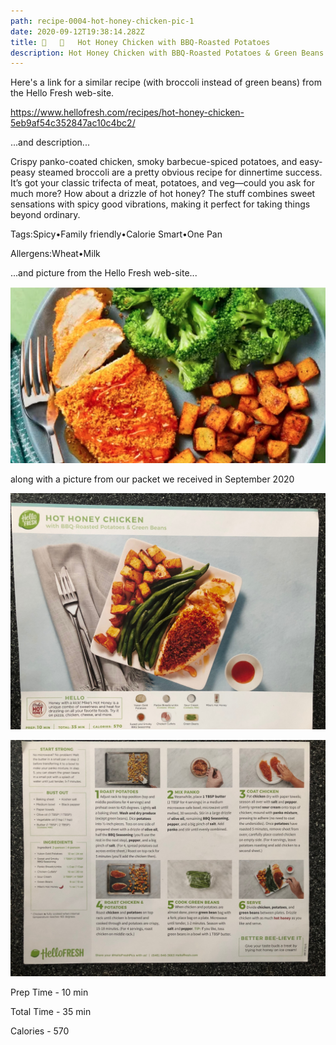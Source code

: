 ```yaml
---
path: recipe-0004-hot-honey-chicken-pic-1
date: 2020-09-12T19:38:14.282Z
title: 🍗   🥔   Hot Honey Chicken with BBQ-Roasted Potatoes
description: Hot Honey Chicken with BBQ-Roasted Potatoes & Green Beans or Steamed Broccoli
---
```

Here's a link for a similar recipe (with broccoli instead of green beans) from the Hello Fresh web-site.

<https://www.hellofresh.com/recipes/hot-honey-chicken-5eb9af54c352847ac10c4bc2/>

...and description...

Crispy panko-coated chicken, smoky barbecue-spiced potatoes, and easy-peasy steamed broccoli are a pretty obvious recipe for dinnertime success. It’s got your classic trifecta of meat, potatoes, and veg—could you ask for much more? How about a drizzle of hot honey? The stuff combines sweet sensations with spicy good vibrations, making it perfect for taking things beyond ordinary.

Tags:Spicy•Family friendly•Calorie Smart•One Pan

Allergens:Wheat•Milk

...and picture from the Hello Fresh web-site...

![](../assets/0004-hot-honey-chicken-pic-3.png)

along with a picture from our packet we received in September 2020

![picture of finished hot honey chicken](../assets/0004-hot-honey-chicken-pic-1.jpeg)

![picture of hot honey chicken recipe ingredients, prep and cooking instructions](../assets/0004-hot-honey-chicken-pic-2.jpeg)

Prep Time - 10 min

Total Time - 35 min

Calories - 570